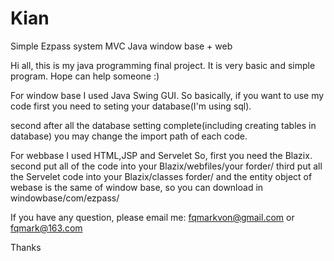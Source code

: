 # Kian
Simple Ezpass system MVC Java  window base + web 

Hi all, this is my java programming final project. 
It is very basic and simple program. Hope can help someone :)


For window base I used Java Swing GUI. 
  So basically, if you want to use my code
    first you need to seting your database(I'm using sql).
    
  second after all the database setting complete(including creating tables in database) you may change the import path of each code.
    
    
 For webbase I used HTML,JSP and Servelet
  So, first you need the Blazix.
      second put all of the code into your Blazix/webfiles/your forder/
      third put all the Servelet code into your Blazix/classes forder/
      and the entity object of webase is the same of window base, so you can download in windowbase/com/ezpass/


If you have any question, please email me: fqmarkvon@gmail.com
                                          or fqmark@163.com
                                          
 Thanks
    
